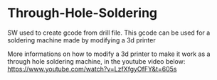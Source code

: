# Through-Hole-Soldering
SW used to create gcode from drill file. This gcode can be used for a soldering machine made by modifying a 3d printer

More informations on how to modify a 3d printer to make it work as a through hole soldering machine, in the youtube video below:
https://www.youtube.com/watch?v=LzfXfgyOfFY&t=605s
